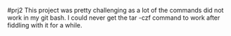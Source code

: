 #prj2
This project was pretty challenging as a lot of the commands did not work in my git bash. I could never get the tar -czf command to work after fiddling with it for a while.
